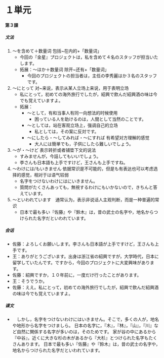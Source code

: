 # １単元
#### 第３課
##### 文法
1. 〜を含めて＋数量词 包括~在内的+「数量词」
    - 今回の『金星』プロジェクトは，私を含めて４名のスタッフが担当いたします。
    - 拓展：〜ほか＋数量词 除开~还有+「数量词」
        - 今回のプロジェクトの担当者は，主任の李秀麗はか３名のスタッフです。
2. 〜にとって 对~来说，表示从某人立场上来说，用于表明立场
    - 私にとって，初めての海外旅行でしたが，紹興で飲んだ紹興酒の味は今でも覚えていますよ。
    - 拓展：
        - 〜として，有和当事人有同一向想法的时候使用
            - 困っている人を助けるのは，人間として当然のことです。
        - 〜としては，站在客观立场上，强调自己的立场
            - 私としては，その案に反対です。
        - 〜にしたら・〜してみれば・〜にすれば 有希望对方理解的感觉
            - 大人には簡単でも，子供にしたら難しいでしょう。
3. 〜が・〜けど 表示转折或者铺垫下文的说法
    - すみませんが，今話してもいいでしょう。
    - 李さんも日本語も上手ですけど，王さんも上手ですね。
4. 〜わけには/もいきません 依据常识是不可能的，但是も有表达也可以考虑选择的感觉，相对于は语气较弱
    - 名字をつけないわけにはにいきません。
    - 質問がたくさんあっても，無視するわけにもいかないので，きちんと答えています。
5. 〜といわれています　通常认为，表示非说话人主观判断，而是一种普遍的常识
    - 日本で最も多い『佐藤』や『鈴木』は，昔の武士の名字や，地名からつけられた名字だといわれています。
##### 会话
- 佐藤：よろしくお願いします。李さんも日本語が上手ですけど，王さんも上手です。
- 王：ありがとうございます。出身は浙江省の紹興ですが，大学時代，日本に留学していたんです。ですから，今回のプロジェクトに大変興味があります。
- 佐藤：紹興ですか，１０年前に，一度だけ行ったことがあります。
- 王：そうでうか。
- 佐藤：ええ。私にとって，初めての海外旅行でしたが，紹興で飲んだ紹興酒の味は今でも覚えていますよ。
##### 课文
* 　しかし，名字をつけないわけにはいきません。そこで，多くの人が，地名や地形から名字をつけましら。
日本の名字に，『木』，『林』，『山』，『川』など自然に関係する名字が多いのは，そのためです。
家が谷の中にあるから『中谷』，近くに大きな杉の木があるから『大杉』とつけられた名字もたくさんあります。
日本で最も多い『佐藤』や『鈴木』は，昔の武士の名字や，地名からつけられた名字だといわれています。